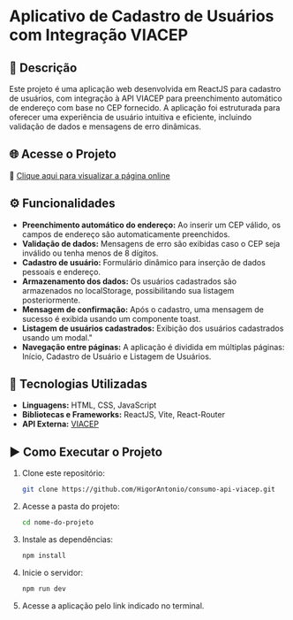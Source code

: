 # Aplicativo de Cadastro de Usuários com Integração VIACEP

## 📌 Descrição

Este projeto é uma aplicação web desenvolvida em ReactJS para cadastro de usuários, com integração à API VIACEP para preenchimento automático de endereço com base no CEP fornecido. A aplicação foi estruturada para oferecer uma experiência de usuário intuitiva e eficiente, incluindo validação de dados e mensagens de erro dinâmicas.

## 🌐 Acesse o Projeto

🔗 [Clique aqui para visualizar a página online](https://higorantonio.github.io/consumo-api-viacep/)

## ⚙️ Funcionalidades

- **Preenchimento automático do endereço:** Ao inserir um CEP válido, os campos de endereço são automaticamente preenchidos.
- **Validação de dados:** Mensagens de erro são exibidas caso o CEP seja inválido ou tenha menos de 8 dígitos.
- **Cadastro de usuário:** Formulário dinâmico para inserção de dados pessoais e endereço.
- **Armazenamento dos dados:** Os usuários cadastrados são armazenados no localStorage, possibilitando sua listagem posteriormente.
- **Mensagem de confirmação:** Após o cadastro, uma mensagem de sucesso é exibida usando um componente toast.
- **Listagem de usuários cadastrados:** Exibição dos usuários cadastrados usando um modal."
- **Navegação entre páginas:** A aplicação é dividida em múltiplas páginas: Início, Cadastro de Usuário e Listagem de Usuários.

## 🚀 Tecnologias Utilizadas

- **Linguagens:** HTML, CSS, JavaScript
- **Bibliotecas e Frameworks:** ReactJS, Vite, React-Router
- **API Externa:** [VIACEP](https://viacep.com.br/)

## ▶️ Como Executar o Projeto

1. Clone este repositório:
   ```sh
   git clone https://github.com/HigorAntonio/consumo-api-viacep.git
   ```
2. Acesse a pasta do projeto:
   ```sh
   cd nome-do-projeto
   ```
3. Instale as dependências:
   ```sh
   npm install
   ```
4. Inicie o servidor:
   ```sh
   npm run dev
   ```
5. Acesse a aplicação pelo link indicado no terminal.
